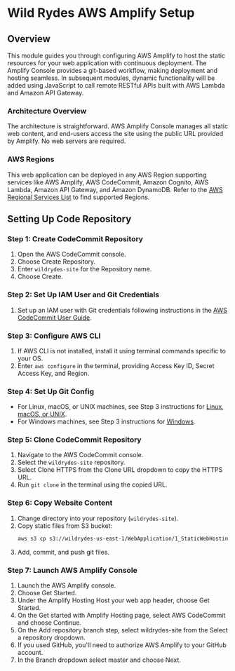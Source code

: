 # Wild Rydes AWS Amplify Setup

## Overview

This module guides you through configuring AWS Amplify to host the static resources for your web application with continuous deployment. The Amplify Console provides a git-based workflow, making deployment and hosting seamless. In subsequent modules, dynamic functionality will be added using JavaScript to call remote RESTful APIs built with AWS Lambda and Amazon API Gateway.

### Architecture Overview

The architecture is straightforward. AWS Amplify Console manages all static web content, and end-users access the site using the public URL provided by Amplify. No web servers are required.

### AWS Regions

This web application can be deployed in any AWS Region supporting services like AWS Amplify, AWS CodeCommit, Amazon Cognito, AWS Lambda, Amazon API Gateway, and Amazon DynamoDB. Refer to the [AWS Regional Services List](https://aws.amazon.com/about-aws/global-infrastructure/regional-product-services/) to find supported Regions.

## Setting Up Code Repository

### Step 1: Create CodeCommit Repository

1. Open the AWS CodeCommit console.
2. Choose Create Repository.
3. Enter `wildrydes-site` for the Repository name.
4. Choose Create.

### Step 2: Set Up IAM User and Git Credentials

1. Set up an IAM user with Git credentials following instructions in the [AWS CodeCommit User Guide](https://docs.aws.amazon.com/codecommit/latest/userguide/setting-up-gc.html).

### Step 3: Configure AWS CLI

1. If AWS CLI is not installed, install it using terminal commands specific to your OS.
2. Enter `aws configure` in the terminal, providing Access Key ID, Secret Access Key, and Region.

### Step 4: Set Up Git Config

- For Linux, macOS, or UNIX machines, see Step 3 instructions for [Linux, macOS, or UNIX](https://docs.aws.amazon.com/codecommit/latest/userguide/setting-up-https-unixes.html).
- For Windows machines, see Step 3 instructions for [Windows](https://docs.aws.amazon.com/codecommit/latest/userguide/setting-up-https-windows.html).

### Step 5: Clone CodeCommit Repository

1. Navigate to the AWS CodeCommit console.
2. Select the `wildrydes-site` repository.
3. Select Clone HTTPS from the Clone URL dropdown to copy the HTTPS URL.
4. Run `git clone` in the terminal using the copied URL.

### Step 6: Copy Website Content

1. Change directory into your repository (`wildrydes-site`).
2. Copy static files from S3 bucket:
    ```bash
    aws s3 cp s3://wildrydes-us-east-1/WebApplication/1_StaticWebHosting/website ./ --recursive
    ```
3. Add, commit, and push git files.

### Step 7: Launch AWS Amplify Console

1. Launch the AWS Amplify console. 
2. Choose Get Started. 
3. Under the Amplify Hosting Host your web app header, choose Get Started. 
4. On the Get started with Amplify Hosting page, select AWS CodeCommit and choose Continue.
5. On the Add repository branch step, select wildrydes-site from the Select a repository dropdown.
6. If you used GitHub, you'll need to authorize AWS Amplify to your GitHub account.
7. In the Branch dropdown select master and choose Next. 


